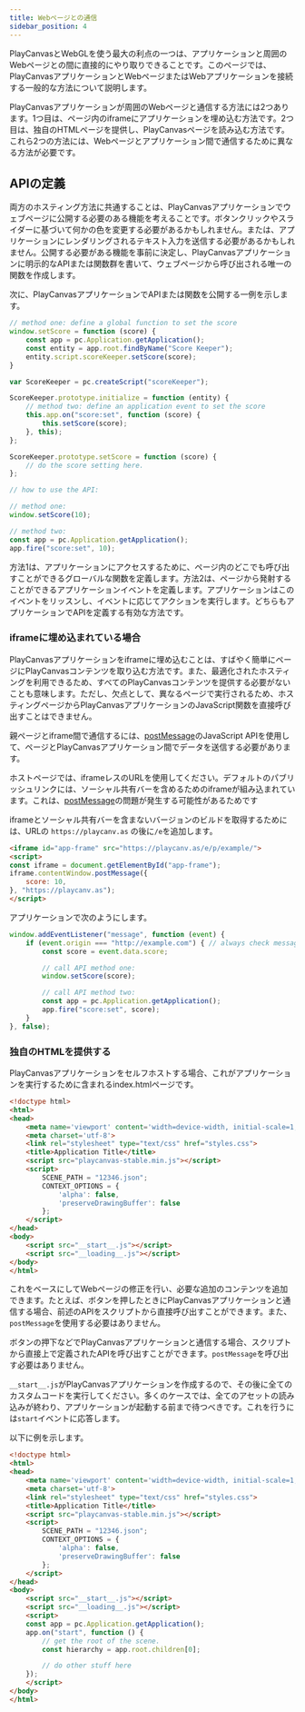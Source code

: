 ```yaml
---
title: Webページとの通信
sidebar_position: 4
---
```


PlayCanvasとWebGLを使う最大の利点の一つは、アプリケーションと周囲のWebページとの間に直接的にやり取りできることです。このページでは、PlayCanvasアプリケーションとWebページまたはWebアプリケーションを接続する一般的な方法について説明します。

PlayCanvasアプリケーションが周囲のWebページと通信する方法には2つあります。1つ目は、ページ内のiframeにアプリケーションを埋め込む方法です。2つ目は、独自のHTMLページを提供し、PlayCanvasページを読み込む方法です。これら2つの方法には、Webページとアプリケーション間で通信するために異なる方法が必要です。

## APIの定義

両方のホスティング方法に共通することは、PlayCanvasアプリケーションでウェブページに公開する必要のある機能を考えることです。ボタンクリックやスライダーに基づいて何かの色を変更する必要があるかもしれません。または、アプリケーションにレンダリングされるテキスト入力を送信する必要があるかもしれません。公開する必要がある機能を事前に決定し、PlayCanvasアプリケーションに明示的なAPIまたは関数群を書いて、ウェブページから呼び出される唯一の関数を作成します。

次に、PlayCanvasアプリケーションでAPIまたは関数を公開する一例を示します。

```javascript
// method one: define a global function to set the score
window.setScore = function (score) {
    const app = pc.Application.getApplication();
    const entity = app.root.findByName("Score Keeper");
    entity.script.scoreKeeper.setScore(score);
}

var ScoreKeeper = pc.createScript("scoreKeeper");

ScoreKeeper.prototype.initialize = function (entity) {
    // method two: define an application event to set the score
    this.app.on("score:set", function (score) {
        this.setScore(score);
    }, this);
};

ScoreKeeper.prototype.setScore = function (score) {
    // do the score setting here.
};

// how to use the API:

// method one:
window.setScore(10);

// method two:
const app = pc.Application.getApplication();
app.fire("score:set", 10);

```

方法1は、アプリケーションにアクセスするために、ページ内のどこでも呼び出すことができるグローバルな関数を定義します。方法2は、ページから発射することができるアプリケーションイベントを定義します。アプリケーションはこのイベントをリッスンし、イベントに応じてアクションを実行します。どちらもアプリケーションでAPIを定義する有効な方法です。

### iframeに埋め込まれている場合

PlayCanvasアプリケーションをiframeに埋め込むことは、すばやく簡単にページにPlayCanvasコンテンツを取り込む方法です。また、最適化されたホスティングを利用できるため、すべてのPlayCanvasコンテンツを提供する必要がないことも意味します。ただし、欠点として、異なるページで実行されるため、ホスティングページからPlayCanvasアプリケーションのJavaScript関数を直接呼び出すことはできません。

親ページとiframe間で通信するには、[postMessage][1]のJavaScript APIを使用して、ページとPlayCanvasアプリケーション間でデータを送信する必要があります。

ホストページでは、iframeレスのURLを使用してください。デフォルトのパブリッシュリンクには、ソーシャル共有バーを含めるためのiframeが組み込まれています。これは、[postMessage][1]の問題が発生する可能性があるためです

iframeとソーシャル共有バーを含まないバージョンのビルドを取得するためには、URLの `https://playcanv.as` の後に`/e`を追加します。

```html
<iframe id="app-frame" src="https://playcanv.as/e/p/example/">
<script>
const iframe = document.getElementById("app-frame");
iframe.contentWindow.postMessage({
    score: 10,
}, "https://playcanv.as");
</script>
```

アプリケーションで次のようにします。

```javascript
window.addEventListener("message", function (event) {
    if (event.origin === "http://example.com") { // always check message came from your website
        const score = event.data.score;

        // call API method one:
        window.setScore(score);

        // call API method two:
        const app = pc.Application.getApplication();
        app.fire("score:set", score);
    }
}, false);
```

### 独自のHTMLを提供する

PlayCanvasアプリケーションをセルフホストする場合、これがアプリケーションを実行するために含まれるindex.htmlページです。

```html
<!doctype html>
<html>
<head>
    <meta name='viewport' content='width=device-width, initial-scale=1, maximum-scale=1, minimum-scale=1, user-scalable=no'>
    <meta charset='utf-8'>
    <link rel="stylesheet" type="text/css" href="styles.css">
    <title>Application Title</title>
    <script src="playcanvas-stable.min.js"></script>
    <script>
        SCENE_PATH = "12346.json";
        CONTEXT_OPTIONS = {
            'alpha': false,
            'preserveDrawingBuffer': false
        };
    </script>
</head>
<body>
    <script src="__start__.js"></script>
    <script src="__loading__.js"></script>
</body>
</html>
```

これをベースにしてWebページの修正を行い、必要な追加のコンテンツを追加できます。たとえば、ボタンを押したときにPlayCanvasアプリケーションと通信する場合、前述のAPIをスクリプトから直接呼び出すことができます。また、`postMessage`を使用する必要はありません。

ボタンの押下などでPlayCanvasアプリケーションと通信する場合、スクリプトから直接上で定義されたAPIを呼び出すことができます。`postMessage`を呼び出す必要はありません。

`__start__.js`がPlayCanvasアプリケーションを作成するので、その後に全てのカスタムコードを実行してください。多くのケースでは、全てのアセットの読み込みが終わり、アプリケーションが起動する前まで待つべきです。これを行うには`start`イベントに応答します。

以下に例を示します。

```html
<!doctype html>
<html>
<head>
    <meta name='viewport' content='width=device-width, initial-scale=1, maximum-scale=1, minimum-scale=1, user-scalable=no'>
    <meta charset='utf-8'>
    <link rel="stylesheet" type="text/css" href="styles.css">
    <title>Application Title</title>
    <script src="playcanvas-stable.min.js"></script>
    <script>
        SCENE_PATH = "12346.json";
        CONTEXT_OPTIONS = {
            'alpha': false,
            'preserveDrawingBuffer': false
        };
    </script>
</head>
<body>
    <script src="__start__.js"></script>
    <script src="__loading__.js"></script>
    <script>
    const app = pc.Application.getApplication();
    app.on("start", function () {
        // get the root of the scene.
        const hierarchy = app.root.children[0];

        // do other stuff here
    });
    </script>
</body>
</html>
```

[1]: https://developer.mozilla.org/en-US/docs/Web/API/Window/postMessage
